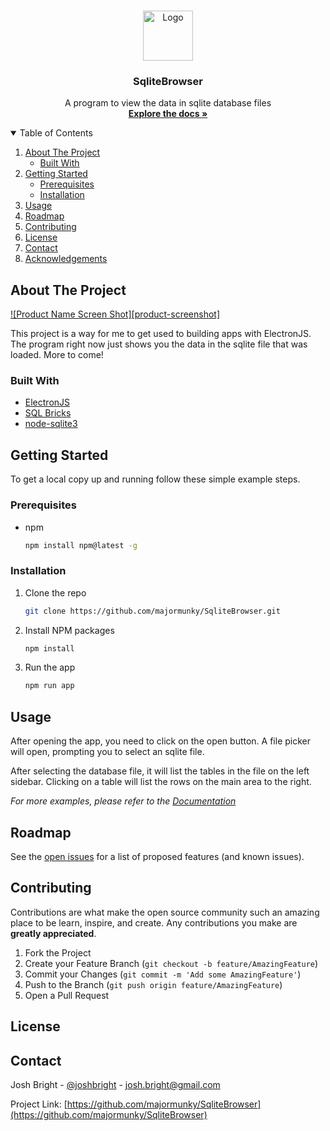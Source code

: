 <!-- PROJECT SHIELDS -->
<!--
*** I'm using markdown "reference style" links for readability.
*** Reference links are enclosed in brackets [ ] instead of parentheses ( ).
*** See the bottom of this document for the declaration of the reference variables
*** for contributors-url, forks-url, etc. This is an optional, concise syntax you may use.
*** https://www.markdownguide.org/basic-syntax/#reference-style-links
-->

<!-- PROJECT LOGO -->
<br />
<p align="center">
  <a href="https://github.com/majormunky/SqliteBrowser/">
    <img src="images/logo.png" alt="Logo" width="80" height="80">
  </a>

  <h3 align="center">SqliteBrowser</h3>

  <p align="center">
    A program to view the data in sqlite database files
    <br />
    <a href="#"><strong>Explore the docs »</strong></a>
  </p>
</p>

<!-- TABLE OF CONTENTS -->
<details open="open">
  <summary>Table of Contents</summary>
  <ol>
    <li>
      <a href="#about-the-project">About The Project</a>
      <ul>
        <li><a href="#built-with">Built With</a></li>
      </ul>
    </li>
    <li>
      <a href="#getting-started">Getting Started</a>
      <ul>
        <li><a href="#prerequisites">Prerequisites</a></li>
        <li><a href="#installation">Installation</a></li>
      </ul>
    </li>
    <li><a href="#usage">Usage</a></li>
    <li><a href="#roadmap">Roadmap</a></li>
    <li><a href="#contributing">Contributing</a></li>
    <li><a href="#license">License</a></li>
    <li><a href="#contact">Contact</a></li>
    <li><a href="#acknowledgements">Acknowledgements</a></li>
  </ol>
</details>



<!-- ABOUT THE PROJECT -->
## About The Project

[![Product Name Screen Shot][product-screenshot]](https://example.com)

This project is a way for me to get used to building apps with ElectronJS.  The program right now just shows you the data in the sqlite file that was loaded.  More to come!

### Built With
* [ElectronJS](https://electronjs.org)
* [SQL Bricks](http://csnw.github.io/sql-bricks/)
* [node-sqlite3](https://github.com/mapbox/node-sqlite3)

<!-- GETTING STARTED -->
## Getting Started

To get a local copy up and running follow these simple example steps.

### Prerequisites


* npm
  ```sh
  npm install npm@latest -g
  ```

### Installation

1. Clone the repo
   ```sh
   git clone https://github.com/majormunky/SqliteBrowser.git
   ```
2. Install NPM packages
   ```sh
   npm install
   ```
3. Run the app
   ```sh
   npm run app
   ```


<!-- USAGE EXAMPLES -->
## Usage

After opening the app, you need to click on the open button.  A file picker will open, prompting you to select an sqlite file.

After selecting the database file, it will list the tables in the file on the left sidebar.  Clicking on a table will list the rows on the main area to the right.

_For more examples, please refer to the [Documentation](https://example.com)_


<!-- ROADMAP -->
## Roadmap

See the [open issues](https://github.com/majormunky/SqliteBrowser/issues) for a list of proposed features (and known issues).


<!-- CONTRIBUTING -->
## Contributing

Contributions are what make the open source community such an amazing place to be learn, inspire, and create. Any contributions you make are **greatly appreciated**.

1. Fork the Project
2. Create your Feature Branch (`git checkout -b feature/AmazingFeature`)
3. Commit your Changes (`git commit -m 'Add some AmazingFeature'`)
4. Push to the Branch (`git push origin feature/AmazingFeature`)
5. Open a Pull Request


<!-- LICENSE -->
## License



<!-- CONTACT -->
## Contact

Josh Bright - [@joshbright](https://twitter.com/joshbright) - josh.bright@gmail.com

Project Link: [https://github.com/majormunky/SqliteBrowser](https://github.com/majormunky/SqliteBrowser)
